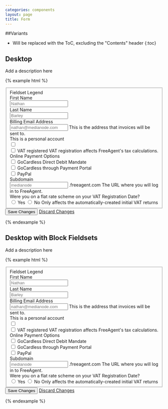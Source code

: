 ```yaml
---
categories: components
layout: page
title: Form
---
```


##Variants

* Will be replaced with the ToC, excluding the "Contents" header
{:toc}

## Desktop

Add a description here

{% example html %}
<form class="Form Form--legacy">
  <fieldset class="Form-fieldset">
    <span class="Form-fieldset-legend">
      Fieldset Legend
    </span>
    <div class="Form-field">
      <label class="Form-fieldLabel Form-fieldLabel--required" for="first-name">
        First Name
      </label>
      <div class="Form-field-inputs">
        <input class="Form-textInput" name="first-name" placeholder="Nathan" type="text" />
      </div>
    </div>
    <div class="Form-field">
      <label class="Form-fieldLabel Form-fieldLabel--required" for="last-name">
        Last Name
      </label>
      <div class="Form-field-inputs">
        <input class="Form-textInput" name="last-name" placeholder="Barley" type="text" />
      </div>
    </div>
    <div class="Form-field">
      <label class="Form-fieldLabel" for="email-address">
        Billing Email Address
      </label>
      <div class="Form-field-inputs">
        <input class="Form-textInput" name="email-address" placeholder="nathan@medianode.com" type="email" />
        <span class="Form-inputNote">
          This is the address that invoices will be sent to.
        </span>
      </div>
    </div>
    <div class="Form-field">
      <label class="Form-fieldLabel" for="personal-account">
        This is a personal account
      </label>
      <div class="Form-field-inputs">
        <input class="Form-checkbox" id="personal-account" type="checkbox" />
      </div>
    </div>
    <div class="Form-field">
      <div class="Form-field-inputs">
        <input class="Form-checkbox" id="vat-registered?" type="checkbox" />
        <label class="Form-inlineLabel" for="vat-registered?">
          VAT registered
        </label>
        <span class="Form-inputNote">
          VAT registration affects FreeAgent's tax calculations.
        </span>
      </div>
    </div>
    <div class="Form-field">
      <label class="Form-fieldLabel">
        Online Payment Options
      </label>
      <div class="Form-field-inputs">
        <input class="Form-checkbox" id="gc-mandate" type="checkbox" />
        <label class="Form-inlineLabel" for="gc-mandate">
          GoCardless Direct Debit Mandate
        </label>
        <br>
        <input class="Form-checkbox" id="gc-one-off" type="checkbox" />
        <label class="Form-inlineLabel" for="gc-one-off">
          GoCardless through Payment Portal
        </label>
        <br>
        <input class="Form-checkbox" id="paypal" type="checkbox" />
        <label class="Form-inlineLabel" for="paypal">
          PayPal
        </label>
      </div>
    </div>
    <div class="Form-field">
      <label class="Form-fieldLabel" for="subdomain">
        Subdomain
      </label>
      <div class="Form-field-inputs">
        <input class="Form-textInput Form-textInput--short" name="subdomain" placeholder="medianode" type="text" />
        <span>.freeagent.com</span>
        <span class="Form-inputNote">
          The URL where you will log in to FreeAgent.
        </span>
      </div>
    </div>
    <div class="Form-field">
      <label class="Form-fieldLabel Form-fieldLabel--required" for="subdomain">
        Were you on a flat rate scheme on your VAT Registration Date?
      </label>
      <div class="Form-field-inputs">
        <input class="Form-radioInput" id="vat-frs-yes" placeholder="medianode" type="radio" />
        <label class="Form-inlineLabel" for="vat-frs-yes">Yes</label>
        <input class="Form-radioInput Form-inlineInput" id="vat-frs-no" placeholder="medianode" type="radio" />
        <label class="Form-inlineLabel" for="vat-frs-no">No</label>
        <span class="Form-inputNote">
          Only affects the automatically-created initial VAT returns
        </span>
      </div>
    </div>
  </fieldset>
  <div class="Form-actions">
    <button class="Button Button--legacy" type="submit">
      Save Changes
    </button>
    <a class="Form-cancel" href="#">
      Discard Changes
    </a>
  </div>
</form>
{% endexample %}


## Desktop with Block Fieldsets

Add a description here

{% example html %}
<form class="Form Form--legacy">
  <fieldset class="Form-fieldset Form-fieldset--block">
    <span class="Form-fieldset-legend">
      Fieldset Legend
    </span>
    <div class="Form-field">
      <label class="Form-fieldLabel Form-fieldLabel--required" for="first-name">
        First Name
      </label>
      <div class="Form-field-inputs">
        <input class="Form-textInput" name="first-name" placeholder="Nathan" type="text" />
      </div>
    </div>
    <div class="Form-field">
      <label class="Form-fieldLabel Form-fieldLabel--required" for="last-name">
        Last Name
      </label>
      <div class="Form-field-inputs">
        <input class="Form-textInput" name="last-name" placeholder="Barley" type="text" />
      </div>
    </div>
    <div class="Form-field">
      <label class="Form-fieldLabel" for="email-address">
        Billing Email Address
      </label>
      <div class="Form-field-inputs">
        <input class="Form-textInput" name="email-address" placeholder="nathan@medianode.com" type="email" />
        <span class="Form-inputNote">
          This is the address that invoices will be sent to.
        </span>
      </div>
    </div>
    <div class="Form-field">
      <label class="Form-fieldLabel" for="personal-account">
        This is a personal account
      </label>
      <div class="Form-field-inputs">
        <input class="Form-checkbox" id="personal-account" type="checkbox" />
      </div>
    </div>
    <div class="Form-field">
      <div class="Form-field-inputs">
        <input class="Form-checkbox" id="vat-registered?" type="checkbox" />
        <label class="Form-inlineLabel" for="vat-registered?">
          VAT registered
        </label>
        <span class="Form-inputNote">
          VAT registration affects FreeAgent's tax calculations.
        </span>
      </div>
    </div>
    <div class="Form-field">
      <label class="Form-fieldLabel">
        Online Payment Options
      </label>
      <div class="Form-field-inputs">
        <input class="Form-checkbox" id="gc-mandate" type="checkbox" />
        <label class="Form-inlineLabel" for="gc-mandate">
          GoCardless Direct Debit Mandate
        </label>
        <br>
        <input class="Form-checkbox" id="gc-one-off" type="checkbox" />
        <label class="Form-inlineLabel" for="gc-one-off">
          GoCardless through Payment Portal
        </label>
        <br>
        <input class="Form-checkbox" id="paypal" type="checkbox" />
        <label class="Form-inlineLabel" for="paypal">
          PayPal
        </label>
      </div>
    </div>
    <div class="Form-field">
      <label class="Form-fieldLabel" for="subdomain">
        Subdomain
      </label>
      <div class="Form-field-inputs">
        <input class="Form-textInput Form-textInput--short" name="subdomain" placeholder="medianode" type="text" />
        <span>.freeagent.com</span>
        <span class="Form-inputNote">
          The URL where you will log in to FreeAgent.
        </span>
      </div>
    </div>
    <div class="Form-field">
      <label class="Form-fieldLabel Form-fieldLabel--required" for="subdomain">
        Were you on a flat rate scheme on your VAT Registration Date?
      </label>
      <div class="Form-field-inputs">
        <input class="Form-radioInput" id="vat-frs-yes" placeholder="medianode" type="radio" />
        <label class="Form-inlineLabel" for="vat-frs-yes">Yes</label>
        <input class="Form-radioInput Form-inlineInput" id="vat-frs-no" placeholder="medianode" type="radio" />
        <label class="Form-inlineLabel" for="vat-frs-no">No</label>
        <span class="Form-inputNote">
          Only affects the automatically-created initial VAT returns
        </span>
      </div>
    </div>
  </fieldset>
  <div class="Form-actions">
    <button class="Button Button--legacy" type="submit">
      Save Changes
    </button>
    <a class="Form-cancel" href="#">
      Discard Changes
    </a>
  </div>
</form>
{% endexample %}
